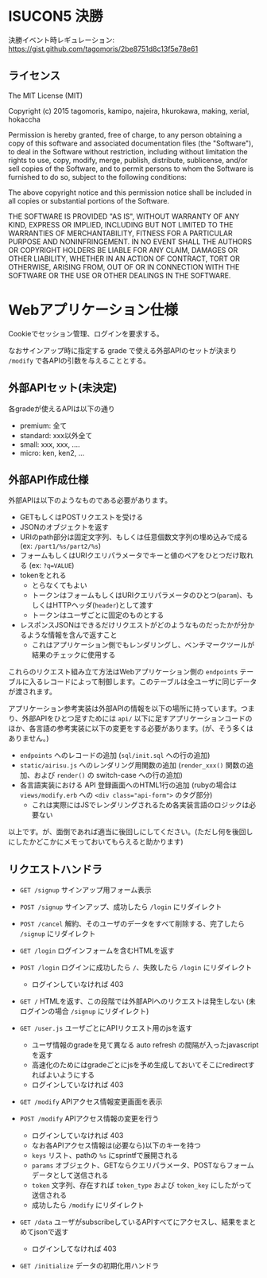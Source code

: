 # ISUCON5 決勝

決勝イベント時レギュレーション: https://gist.github.com/tagomoris/2be8751d8c13f5e78e61

## ライセンス

The MIT License (MIT)

Copyright (c) 2015 tagomoris, kamipo, najeira, hkurokawa, making, xerial, hokaccha

Permission is hereby granted, free of charge, to any person obtaining a copy
of this software and associated documentation files (the "Software"), to deal
in the Software without restriction, including without limitation the rights
to use, copy, modify, merge, publish, distribute, sublicense, and/or sell
copies of the Software, and to permit persons to whom the Software is
furnished to do so, subject to the following conditions:

The above copyright notice and this permission notice shall be included in
all copies or substantial portions of the Software.

THE SOFTWARE IS PROVIDED "AS IS", WITHOUT WARRANTY OF ANY KIND, EXPRESS OR
IMPLIED, INCLUDING BUT NOT LIMITED TO THE WARRANTIES OF MERCHANTABILITY,
FITNESS FOR A PARTICULAR PURPOSE AND NONINFRINGEMENT. IN NO EVENT SHALL THE
AUTHORS OR COPYRIGHT HOLDERS BE LIABLE FOR ANY CLAIM, DAMAGES OR OTHER
LIABILITY, WHETHER IN AN ACTION OF CONTRACT, TORT OR OTHERWISE, ARISING FROM,
OUT OF OR IN CONNECTION WITH THE SOFTWARE OR THE USE OR OTHER DEALINGS IN
THE SOFTWARE.

# Webアプリケーション仕様

Cookieでセッション管理、ログインを要求する。

なおサインアップ時に指定する grade で使える外部APIのセットが決まり `/modify` で各APIの引数を与えることとする。

## 外部APIセット(未決定)

各gradeが使えるAPIは以下の通り

* premium: 全て
* standard: xxx以外全て
* small: xxx, xxx, ....
* micro: ken, ken2, ...

## 外部API作成仕様

外部APIは以下のようなものである必要があります。

* GETもしくはPOSTリクエストを受ける
* JSONのオブジェクトを返す
* URIのpath部分は固定文字列、もしくは任意個数文字列の埋め込みで成る (ex: `/part1/%s/part2/%s`)
* フォームもしくはURIクエリパラメータでキーと値のペアをひとつだけ取れる (ex: `?q=VALUE`)
* tokenをとれる
  * とらなくてもよい
  * トークンはフォームもしくはURIクエリパラメータのひとつ(`param`)、もしくはHTTPヘッダ(`header`)として渡す
  * トークンはユーザごとに固定のものとする
* レスポンスJSONはできるだけリクエストがどのようなものだったかが分かるような情報を含んで返すこと
  * これはアプリケーション側でもレンダリングし、ベンチマークツールが結果のチェックに使用する

これらのリクエスト組み立て方法はWebアプリケーション側の `endpoints` テーブルに入るレコードによって制御します。このテーブルは全ユーザに同じデータが渡されます。

アプリケーション参考実装は外部APIの情報を以下の場所に持っています。つまり、外部APIをひとつ足すためには `api/` 以下に足すアプリケーションコードのほか、各言語の参考実装に以下の変更をする必要があります。(が、そう多くはありません。)

* `endpoints` へのレコードの追加 (`sql/init.sql` への行の追加)
* `static/airisu.js` へのレンダリング用関数の追加 (`render_xxx()` 関数の追加、および `render()` の switch-case への行の追加)
* 各言語実装における API 登録画面へのHTML1行の追加 (rubyの場合は `views/modify.erb` への `<div class="api-form">` のタグ部分)
  * これは実際にはJSでレンダリングされるため各実装言語のロジックは必要ない

以上です。が、面倒であれば適当に後回しにしてください。(ただし何を後回しにしたかどこかにメモっておいてもらえると助かります)

## リクエストハンドラ

* `GET /signup` サインアップ用フォーム表示
* `POST /signup` サインアップ、成功したら `/login` にリダイレクト
* `POST /cancel` 解約、そのユーザのデータをすべて削除する、完了したら `/signup` にリダイレクト

* `GET /login` ログインフォームを含むHTMLを返す
* `POST /login` ログインに成功したら `/`、失敗したら `/login` にリダイレクト
  * ログインしていなければ 403

* `GET /` HTMLを返す、この段階では外部APIへのリクエストは発生しない (未ログインの場合 `/signup` にリダイレクト)
* `GET /user.js` ユーザごとにAPIリクエスト用のjsを返す
  * ユーザ情報のgradeを見て異なる auto refresh の間隔が入ったjavascriptを返す
  * 高速化のためにはgradeごとにjsを予め生成しておいてそこにredirectすればよいようにする
  * ログインしていなければ 403

* `GET /modify` APIアクセス情報変更画面を表示
* `POST /modify` APIアクセス情報の変更を行う
  * ログインしていなければ 403
  * なお各APIアクセス情報は(必要なら)以下のキーを持つ
  * `keys` リスト、pathの `%s` にsprintfで展開される
  * `params` オブジェクト、GETならクエリパラメータ、POSTならフォームデータとして送信される
  * `token` 文字列、存在すれば `token_type` および `token_key` にしたがって送信される
  * 成功したら `/modify` にリダイレクト

* `GET /data` ユーザがsubscribeしているAPIすべてにアクセスし、結果をまとめてjsonで返す
  * ログインしてなければ 403

* `GET /initialize` データの初期化用ハンドラ
